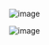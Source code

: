 ![image](https://github.com/user-attachments/assets/8e9f7ccd-b106-4880-9b8a-36e3a43fe792)

![image](https://github.com/user-attachments/assets/45d4c195-6af1-4d17-8109-bcb08c349274)
